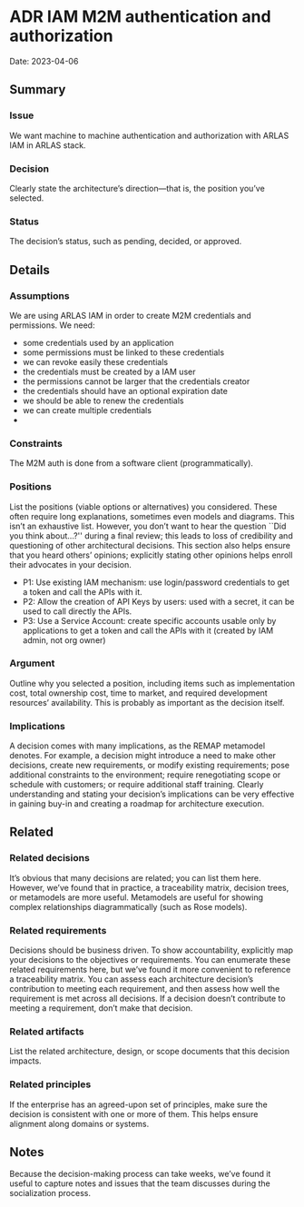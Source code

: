 # ADR IAM M2M authentication and authorization
Date: 2023-04-06

## Summary

### Issue

We want machine to machine authentication and authorization with ARLAS IAM in ARLAS stack.

### Decision

Clearly state the architecture’s direction—that is, the position you’ve
selected.

### Status

The decision’s status, such as pending, decided, or approved.

## Details

### Assumptions

We are using ARLAS IAM in order to create M2M credentials and permissions.
We need:
- some credentials used by an application
- some permissions must be linked to these credentials
- we can revoke easily these credentials
- the credentials must be created by a IAM user
- the permissions cannot be larger that the credentials creator
- the credentials should have an optional expiration date
- we should be able to renew the credentials
- we can create multiple credentials
- 

### Constraints

The M2M auth is done from a software client (programmatically).

### Positions

List the positions (viable options or alternatives) you considered.
These often require long explanations, sometimes even models and
diagrams. This isn’t an exhaustive list. However, you don’t want to hear
the question ``Did you think about…?'' during a final review; this leads
to loss of credibility and questioning of other architectural decisions.
This section also helps ensure that you heard others’ opinions;
explicitly stating other opinions helps enroll their advocates in your
decision.

* P1: Use existing IAM mechanism: use login/password credentials to get a token and call the APIs with it.
* P2: Allow the creation of API Keys by users: used with a secret, it can be used to call directly the APIs.
* P3: Use a Service Account: create specific accounts usable only by applications to get a token and call the APIs with it (created by IAM admin, not org owner)

### Argument

Outline why you selected a position, including items such as
implementation cost, total ownership cost, time to market, and required
development resources’ availability. This is probably as important as
the decision itself.

### Implications

A decision comes with many implications, as the REMAP metamodel denotes.
For example, a decision might introduce a need to make other decisions,
create new requirements, or modify existing requirements; pose
additional constraints to the environment; require renegotiating scope
or schedule with customers; or require additional staff training.
Clearly understanding and stating your decision’s implications can be
very effective in gaining buy-in and creating a roadmap for architecture
execution.

## Related

### Related decisions

It’s obvious that many decisions are related; you can list them here.
However, we’ve found that in practice, a traceability matrix, decision
trees, or metamodels are more useful. Metamodels are useful for showing
complex relationships diagrammatically (such as Rose models).

### Related requirements

Decisions should be business driven. To show accountability, explicitly
map your decisions to the objectives or requirements. You can enumerate
these related requirements here, but we’ve found it more convenient to
reference a traceability matrix. You can assess each architecture
decision’s contribution to meeting each requirement, and then assess how
well the requirement is met across all decisions. If a decision doesn’t
contribute to meeting a requirement, don’t make that decision.

### Related artifacts

List the related architecture, design, or scope documents that this
decision impacts.

### Related principles

If the enterprise has an agreed-upon set of principles, make sure the
decision is consistent with one or more of them. This helps ensure
alignment along domains or systems.

## Notes

Because the decision-making process can take weeks, we’ve found it
useful to capture notes and issues that the team discusses during the
socialization process.
